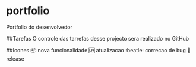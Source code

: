 # portfolio
Portfolio do desenvolvedor

##Tarefas
O controle das tarrefas desse projecto sera realizado no GitHub

##Icones
:package: nova funcionalidade
:up: atualizacao
:beatle: correcao de bug
:checkered_flag:release